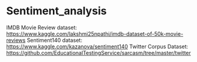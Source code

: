 # Sentiment_analysis
IMDB Movie Review dataset: https://www.kaggle.com/lakshmi25npathi/imdb-dataset-of-50k-movie-reviews
Sentiment140 dataset: https://www.kaggle.com/kazanova/sentiment140
Twitter Corpus Dataset: https://github.com/EducationalTestingService/sarcasm/tree/master/twitter
